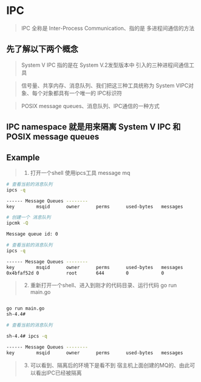 # IPC
> IPC 全称是 Inter-Process Communication、指的是 多进程间通信的方法


## 先了解以下两个概念

> System V IPC 指的是在 System V.2发型版本中 引入的三种进程间通信工具 

> 信号量、共享内存、消息队列、我们把这三种工具统称为 System VIPC对象、每个对象都具有一个唯一的 IPC标识符

> POSIX message queues、消息队列、IPC通信的一种方式

## IPC namespace 就是用来隔离 System V IPC 和 POSIX message queues


## Example

> 1. 打开一个shell 使用ipcs工具 message mq
```sh
# 查看当前的消息队列
ipcs -q

------ Message Queues --------
key        msqid      owner      perms      used-bytes   messages    

# 创建一个 消息队列
ipcmk -Q

Message queue id: 0

# 查看当前的消息队列
ipcs -q

------ Message Queues --------
key        msqid      owner      perms      used-bytes   messages    
0x4bfaf52d 0          root       644        0            0    

```

> 2. 重新打开一个shell、进入到刚才的代码目录、运行代码 go run main.go
```sh

go run main.go
sh-4.4#

# 查看当前的消息队列

sh-4.4# ipcs -q

------ Message Queues --------
key        msqid      owner      perms      used-bytes   messages    


```

> 3. 可以看到、隔离后的环境下是看不到 宿主机上面创建的MQ的、由此可以看出IPC已经被隔离
